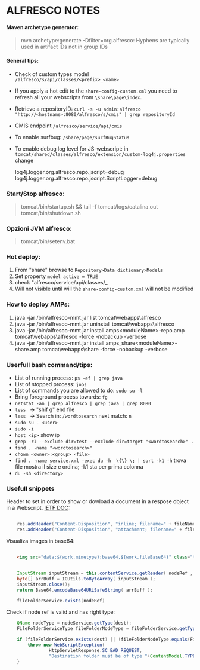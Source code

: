 # ALFRESCO NOTES 

#### Maven archetype generator:
> mvn archetype:generate -Dfilter=org.alfresco:
> Hyphens are typically used in artifact IDs not in group IDs

#### General tips:

- Check of custom types model `/alfresco/s/api/classes/<prefix>_<name>`

- If you apply a hot edit to the `share-config-custom.xml` you need to refresh all your webscripts from `\share\page\index`.

- Retrieve a repositoryID: `curl -s -u admin:alfresco "http://<hostname>:8080/alfresco/s/cmis" | grep repositoryId `

- CMIS endpoint `/alfresco/service/api/cmis`

- To enable surfbug: `/share/page/surfBugStatus`

- To enable debug log level for JS-webscript: in `tomcat/shared/classes/alfresco/extension/custom-log4j.properties` change

	log4j.logger.org.alfresco.repo.jscript=debug
	log4j.logger.org.alfresco.repo.jscript.ScriptLogger=debug

### Start/Stop alfresco:
> tomcat/bin/startup.sh && tail -f tomcat/logs/catalina.out
> tomcat/bin/shutdown.sh

### Opzioni JVM alfresco:
> tomcat/bin/setenv.bat

### Hot deploy:
1. From "share" browse to `Repository>Data dictionary>Models`
2. Set property `model active = TRUE`
3. check "alfresco/service/api/classes/<prefix>_<name>
4. Will not visible until will the `share-config-custom.xml` will not be modified

### How to deploy AMPs:
1. java -jar /bin/alfresco-mmt.jar list      tomcat\webapps\alfresco
2. java -jar /bin/alfresco-mmt.jar uninstall <moduleName> tomcat\webapps\alfresco
3. java -jar /bin/alfresco-mmt.jar install   amps\<moduleName>-repo.amp tomcat\webapps\alfresco -force -nobackup -verbose
4. java -jar /bin/alfresco-mmt.jar install   amps_share\<moduleName>-share.amp tomcat\webapps\share -force -nobackup -verbose

### Userfull bash command/tips:
- List of running process: `ps -ef | grep java ` 
- List of stopped process: `jobs `
- List  of commands you are allowed to do: `sudo su -l `
- Bring foreground process towards: `fg ` 
- `netstat -an | grep alfresco | grep java | grep 8080 `
- `less ` -> "shif g" end file
- `less ` -> Search in: `/wordtosearch` next match: `n` 
- `sudo su - <user>`
- `sudo -i `
- `host <ip>` show ip
- `grep -rI --exclude-dir=test --exclude-dir=target "<wordtosearch>" . `
- `find . -name "<wordtosearch>" `
- `chown <owner>:<group> <file>`
- `find . -name service.xml -exec du -h  \{\} \; | sort -k1 -h` trova file mostra il size e ordina; -k1 sta per prima colonna
- `du -sh <directory>`

### Usefull snippets

Header to set in order to show or dowload a document in a respose object in a Webscript. [IETF DOC](www.ietf.org/rfc/rfc2183.txt):

``` java

    res.addHeader("Content-Disposition", "inline; filename=" + fileName);
    res.addHeader("Content-Disposition", "attachment; filename=" + fileName);
```

Visualiza images in base64:

``` html

    <img src="data:${work.mimetype};base64,${work.fileBase64}" class="thumbnail"/>
```

``` java

    InputStream inputStream = this.contentService.getReader( nodeRef , ContentModel.PROP_CONTENT ).getContentInputStream();
    byte[] arrBuff = IOUtils.toByteArray( inputStream );
    inputStream.close();
    return Base64.encodeBase64URLSafeString( arrBuff );
```

``` java
    fileFolderService.exists(nodeRef)
```

Check if node ref is valid and has right type:

``` java
    QName nodeType = nodeService.getType(dest);
    FileFolderServiceType fileFolderNodeType = fileFolderService.getType(nodeType);

    if (fileFolderService.exists(dest) || !fileFolderNodeType.equals(FileFolderServiceType.FOLDER) ) {
        throw new WebScriptException(
                HttpServletResponse.SC_BAD_REQUEST,
                "Destination folder must be of type "+ContentModel.TYPE_FOLDER);
    }
```

